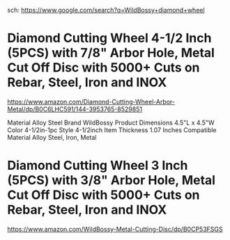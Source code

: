 sch: https://www.google.com/search?q=WildBossy+diamond+wheel

# Diamond Cutting Wheel 4-1/2 Inch (5PCS) with 7/8" Arbor Hole, Metal Cut Off Disc with 5000+ Cuts on Rebar, Steel, Iron and INOX 
https://www.amazon.com/Diamond-Cutting-Wheel-Arbor-Metal/dp/B0C6LHC591/144-3953765-8529851

Material 	Alloy Steel
Brand 	WildBossy
Product Dimensions 	4.5"L x 4.5"W
Color 	4-1/2in-1pc
Style 	4-1/2inch
Item Thickness 	1.07 Inches
Compatible Material 	Alloy Steel, Iron, Metal

# Diamond Cutting Wheel 3 Inch (5PCS) with 3/8" Arbor Hole, Metal Cut Off Disc with 5000+ Cuts on Rebar, Steel, Iron and INOX 
https://www.amazon.com/WildBossy-Metal-Cutting-Disc/dp/B0CP53FSGS
